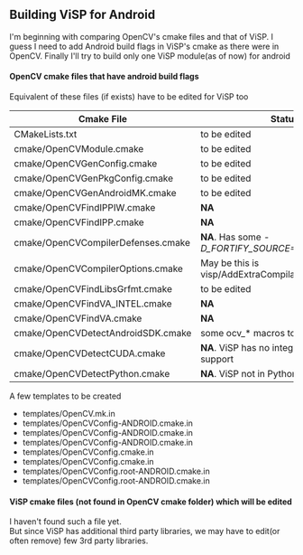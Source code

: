## Building ViSP for Android

I'm beginning with comparing OpenCV's cmake files and that of ViSP. I guess I need to add
Android build flags in ViSP's cmake as there were in OpenCV.
Finally I'll try to build only one ViSP module(as of now) for android

#### OpenCV cmake files that have android build flags
Equivalent of these files (if exists) have to be edited for ViSP too 

| Cmake File | Status        |
| ---------- | ------------- |
| CMakeLists.txt | to be edited | 
| cmake/OpenCVModule.cmake | to be edited | 
| cmake/OpenCVGenConfig.cmake | to be edited | 
| cmake/OpenCVGenPkgConfig.cmake | to be edited | 
| cmake/OpenCVGenAndroidMK.cmake | to be edited | 
| cmake/OpenCVFindIPPIW.cmake | **NA** |
| cmake/OpenCVFindIPP.cmake | **NA**
| cmake/OpenCVCompilerDefenses.cmake | **NA**. Has some *-D_FORTIFY_SOURCE=2* flag.  
| cmake/OpenCVCompilerOptions.cmake | May be this is visp/AddExtraCompilationsFlags.cmake 
| cmake/OpenCVFindLibsGrfmt.cmake | to be edited | 
| cmake/OpenCVFindVA_INTEL.cmake | **NA**
| cmake/OpenCVFindVA.cmake | **NA**
| cmake/OpenCVDetectAndroidSDK.cmake | some ocv_* macros to be added| 
| cmake/OpenCVDetectCUDA.cmake | **NA**. ViSP has no integrations for CUDA support
| cmake/OpenCVDetectPython.cmake | **NA**. ViSP not in Python

A few templates to be created
-  templates/OpenCV.mk.in
-  templates/OpenCVConfig-ANDROID.cmake.in
-  templates/OpenCVConfig-ANDROID.cmake.in
-  templates/OpenCVConfig-ANDROID.cmake.in
-  templates/OpenCVConfig.cmake.in
-  templates/OpenCVConfig.cmake.in
-  templates/OpenCVConfig.root-ANDROID.cmake.in
-  templates/OpenCVConfig.root-ANDROID.cmake.in 


#### ViSP cmake files (not found in OpenCV cmake folder) which will be edited
I haven't found such a file yet.  
But since ViSP has additional third party libraries, we may have to edit(or often remove) few 3rd party libraries. 